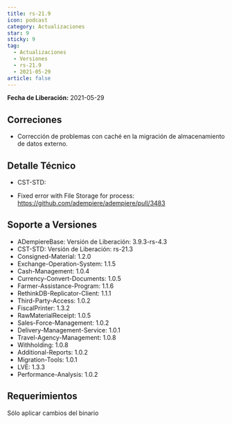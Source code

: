 ```yaml
---
title: rs-21.9
icon: podcast
category: Actualizaciones
star: 9
sticky: 9
tag:
  - Actualizaciones
  - Versiones
  - rs-21.9
  - 2021-05-29
article: false
---
```


**Fecha de Liberación:** 2021-05-29

## Correciones

- Corrección de problemas con caché en la migración de almacenamiento de datos externo.

## Detalle Técnico

- CST-STD:

- Fixed error with File Storage for process: https://github.com/adempiere/adempiere/pull/3483

## Soporte a Versiones

- ADempiereBase: Versión de Liberación: 3.9.3-rs-4.3
- CST-STD: Versión de Liberación: rs-21.3
- Consigned-Material: 1.2.0
- Exchange-Operation-System: 1.1.5
- Cash-Management: 1.0.4
- Currency-Convert-Documents: 1.0.5
- Farmer-Assistance-Program: 1.1.6
- RethinkDB-Replicator-Client: 1.1.1
- Third-Party-Access: 1.0.2
- FiscalPrinter: 1.3.2
- RawMaterialReceipt: 1.0.5
- Sales-Force-Management: 1.0.2
- Delivery-Management-Service: 1.0.1
- Travel-Agency-Management: 1.0.8
- Withholding: 1.0.8
- Additional-Reports: 1.0.2
- Migration-Tools: 1.0.1
- LVE: 1.3.3
- Performance-Analysis: 1.0.2

## Requerimientos

Sólo aplicar cambios del binario
